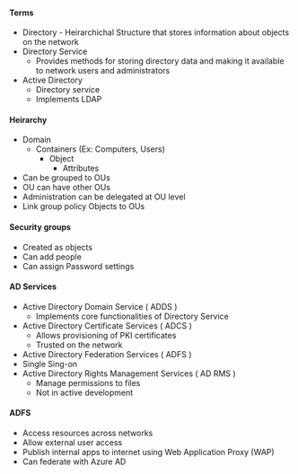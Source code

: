 #### Terms
- Directory - Heirarchichal Structure that stores information about objects on the network
- Directory Service
  - Provides methods for storing directory data and making it available to network users and administrators
- Active Directory
  - Directory service
  - Implements LDAP

#### Heirarchy
  - Domain
    - Containers (Ex: Computers, Users)
      - Object
        - Attributes
  - Can be grouped to OUs
  - OU can have other OUs
  - Administration can be delegated at OU level
  - Link group policy Objects to OUs

#### Security groups
- Created as objects
- Can add people
- Can assign Password settings
 
#### AD Services
- Active Directory Domain Service ( ADDS )
  - Implements core functionalities of Directory Service 
- Active Directory Certificate Services ( ADCS )
  - Allows provisioning of PKI certificates
  - Trusted on the network
-  Active Directory Federation Services ( ADFS )
  - Single Sing-on
- Active Directory Rights Management Services ( AD RMS )
  - Manage permissions to files
  - Not in active development

#### ADFS
- Access resources across networks
- Allow external user access
- Publish internal apps to internet using Web Application Proxy (WAP)
- Can federate with Azure AD
